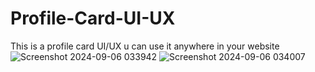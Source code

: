 # Profile-Card-UI-UX
This is a profile card UI/UX u can use it anywhere in your website
![Screenshot 2024-09-06 033942](https://github.com/user-attachments/assets/1bcac11b-d56d-4879-94e1-aacaa6d7b9a0)
![Screenshot 2024-09-06 034007](https://github.com/user-attachments/assets/d974bab7-2f46-4c4c-b720-534ceea6893e)
